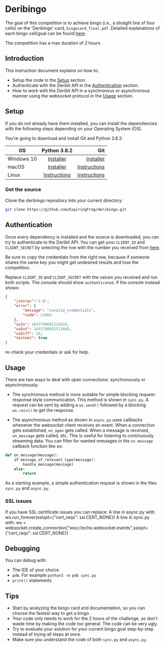 # Deribingo

The goal of this competition is to achieve bingo (i.e., a straight line of four cells) on the 'Deribingo' card, `bingocard_final.pdf`. Detailed explanations of each bingo cell/goal can be found [here](https://docs.google.com/document/d/1Oy7x9-gnVWtSWdc9Lv9OxfJLfyjU_mMeKO6PzLIrAqo/edit?usp=sharing).

The competition has a max duration of 2 hours.

## Introduction
This instruction document explains on how to: 
- Setup the code in the [Setup](##setup) section.
- Authenticate with the Deribit API in the [Authentication](##authentication) section.
- How to work with the Deribit API in a synchronous or asynchronous manner using the websocket protocol in the [Usage](#usage) section.

## Setup

If you do not already have them installed, you can install the dependencies with the following steps depending on your Operating System (OS).

You're going to download and install Git and Python 3.8.2:

OS   |      Python 3.8.2      |  Git |
---------|:-------------:|------:|
Windows 10 |  [Installer](https://www.python.org/ftp/python/3.8.2/python-3.8.2-amd64.exe) | [Installer](https://github.com/git-for-windows/git/releases/download/v2.35.1.windows.2/Git-2.35.1.2-64-bit.exe) |
macOS |    [Installer](https://www.python.org/ftp/python/3.8.2/python-3.8.2-macosx10.9.pkg)   |   [Instructions](https://git-scm.com/download/mac) |
Linux | [Instructions](#) |   [Instructions](https://git-scm.com/download/linux) |


### Get the source
Clone the deribingo repository into your current directory:
```bash
git clone https://github.com/ExpiringFrog/deribingo.git
```

## Authentication
Once every dependency is installed and the source is downloaded, you can try to authenticate to the Deribit API.
You can get your `CLIENT_ID` and `CLIENT_SECRET` by selecting the row with the number you received from [here](https://docs.google.com/spreadsheets/d/1rz8O8k2xWzuQ189LzhWOUh3grIonuDZ2flDA-h6fzf4/edit?usp=sharing). 

Be sure to copy the credentials from the right row, because if someone shares the same key you might get undesired results and lose the competition.

Replace `CLIENT_ID` and `CLIENT_SECRET` with the values you received and run both scripts. The console should show `authenticated`. 
If the console instead shows:
```json
{
    "jsonrpc":"2.0",
    "error": {
        "message": "invalid_credentials",
        "code": 13004
    },
    "usIn": 1643798691312610,
    "usOut": 1643798691312668,
    "usDiff": 58, 
    "testnet": true
}
```
re-check your credentials or ask for help.

## Usage

There are two ways to deal with open connections: synchronously or asynchronously:   
- The synchronous method is more suitable for simple blocking request-response style communication. This method is shown in `sync.py`. A request can be sent by adding a `ws.send()` followed by a blocking `ws.recv()` to get the response.

- The asynchronous method as shown in `async.py` uses callbacks whenever the websocket client receives an event. When a connection gets established, `on_open` gets called. When a message is received, `on_message` gets called, etc. This is useful for listening to continuously streaming data. You can filter for wanted messages in the `on message` callback function like so:

```python
def on_message(message):
    if message_of_relevant_type(message):
        handle_message(message)
    else:
        return 
```
 
As a starting example, a simple authentication request is shown in the files `sync.py` and `async.py`.

### SSL issues

If you have SSL certificate issues you can replace: 
A line in async.py with: ws.run_forever(sslopt={"cert_reqs": ssl.CERT_NONE}) 
A line in sync.py with: ws = websocket.create_connection("wss://echo.websocket.events",sslopt={"cert_reqs": ssl.CERT_NONE})

## Debugging

You can debug with:
- The IDE of your choice
- `pdb`. For example `python3 -m pdb sync.py`
- `print()` statements

## Tips

- Start by analyzing the bingo card and documentation, so you can choose the fastest way to get a bingo.
- Your code only needs to work for the 2 hours of the challenge, so don't waste time by making the code too general. The code can be very ugly.
- Try to evaluate your solution for your current bingo goal step-by-step instead of trying all steps at once.
- Make sure you understand the code of both `sync.py` and `async.py`.
